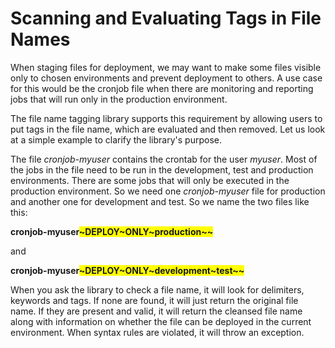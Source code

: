# Scanning and Evaluating Tags in File Names

When staging files for deployment, we may want to make 
some files visible only to chosen environments and prevent 
deployment to others. A use case for this would be the 
cronjob file when there are monitoring and reporting 
jobs that will run only in the production environment.

The file name tagging library supports this requirement 
by allowing users to put tags in the file name, which 
are evaluated and then removed. Let us look at a simple 
example to clarify the library's purpose.

The file *cronjob-myuser* contains the crontab for the user 
*myuser*. Most of the jobs in the file need to be run in 
the development, test and production environments. There 
are some jobs that will only be executed in the production 
environment. So we need one *cronjob-myuser* file for 
production and another one for development and test. So we 
name the two files like this:

**cronjob-myuser<span style="background-color:yellow">~DEPLOY~ONLY~production~~</span>**

and 

**cronjob-myuser<span style="background-color:yellow">~DEPLOY~ONLY~development~test~~</span>**

When you ask the library to check a file name, it will 
look for delimiters, keywords and tags. If none are found, 
it will just return the original file name. If they are 
present and valid, it will return the cleansed file name 
along with information on whether the file can be deployed 
in the current environment. When syntax rules are violated, 
it will throw an exception.



